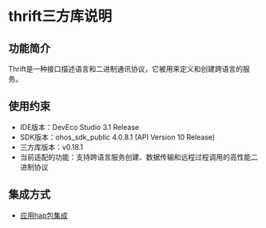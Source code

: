 # thrift三方库说明
## 功能简介
Thrift是一种接口描述语言和二进制通讯协议，它被用来定义和创建跨语言的服务。
## 使用约束
- IDE版本：DevEco Studio 3.1 Release
- SDK版本：ohos_sdk_public 4.0.8.1 (API Version 10 Release)
- 三方库版本：v0.18.1
- 当前适配的功能：支持跨语言服务创建、数据传输和远程过程调用的高性能二进制协议

## 集成方式
+ [应用hap包集成](docs/hap_integrate.md)
